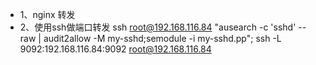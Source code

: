 * 1、nginx 转发
* 2、使用ssh做端口转发 ssh root@192.168.116.84 "ausearch -c 'sshd' --raw | audit2allow -M my-sshd;semodule -i my-sshd.pp"; ssh -L 9092:192.168.116.84:9092 root@192.168.116.84
